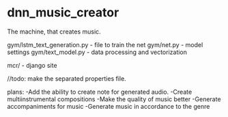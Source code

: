# dnn_music_creator
The machine, that creates music.

gym/lstm_text_generation.py - file to train the net
gym/net.py - model settings
gym/text_model.py - data processing and vectorization

mcr/ - django site

//todo: make the separated properties file.

plans:
-Add the ability to create note for generated audio.
-Create multiinstrumental compositions
-Make the quality of music better
-Generate accompaniments for music
-Generate music in accordance to the genre
